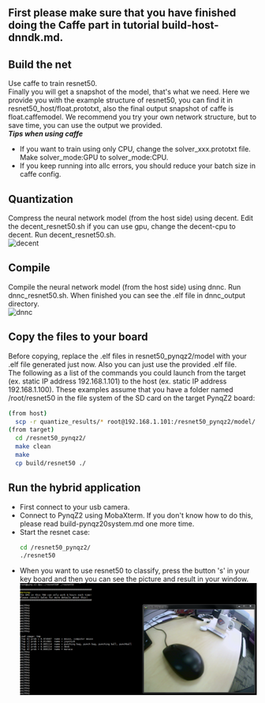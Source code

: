 ## First please make sure that you have finished doing the Caffe part in tutorial build-host-dnndk.md.

## Build the net  
  Use caffe to train resnet50.  
  Finally you will get a snapshot of the model, that's what we need. Here we provide you with the example structure of resnet50, you can find it in resnet50_host/float.prototxt, also the final output snapshot of caffe is float.caffemodel. We recommend you try your own network structure, but to save time, you can use the output we provided.  
  ***Tips when using caffe***
  - If you want to train using only CPU, change the solver_xxx.prototxt file. Make solver_mode:GPU to solver_mode:CPU.  
  - If you keep running into allc errors, you should reduce your batch size in caffe config.  
## Quantization
  Compress the neural network model (from the host side) using decent. Edit the decent_resnet50.sh if you can use gpu, change the decent-cpu to decent.  Run decent_resnet50.sh.  
  ![decent](../images/decent.jpg)
## Compile
  Compile the neural network model (from the host side) using dnnc. Run dnnc_resnet50.sh. When finished you can see the .elf file in dnnc_output directory.  
  ![dnnc](../images/dnnc.jpg)
## Copy the files to your board
  Before copying, replace the .elf files in resnet50_pynqz2/model with your .elf file generated just now. Also you can just use the provided .elf file.  
  The following as a list of the commands you could launch from the target (ex. static IP address 192.168.1.101) to the host (ex. static IP address 192.168.1.100). These examples assume that you have a folder named /root/resnet50 in the file system of the SD card on the target PynqZ2 board:
  ```sh
  (from host)
    scp -r quantize_results/* root@192.168.1.101:/resnet50_pynqz2/model/
  (from target)
    cd /resnet50_pynqz2/
    make clean
    make
    cp build/resnet50 ./
  ```  
## Run the hybrid application
  - First connect to your usb camera.
  - Connect to PynqZ2 using MobaXterm. If you don't know how to do this, please read build-pynqz20system.md one more time.
  - Start the resnet case:
    ```sh
    cd /resnet50_pynqz2/
    ./resnet50
    ```
  - When you want to use resnet50 to classify, press the button 's' in your key board and then you can see the picture and result in your window.
  ![show](../images/resnet_show.PNG)
